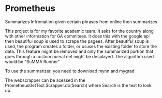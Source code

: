 # Prometheus
Summarizes Infromation given certain phrases from online then summarizes

This project is for my favorite academic team. It asks for the country along with other information for GA commitees. It does this with the google api then beautiful soup is used to scrape the pagees.
After beautiful soup is used, the program creates a folder, or ususes the existing folder to store the data. This feature might be removed and only the summarized portion that goes through a custom nueral net might be desplayed. The algorithm used would be "SuMMA Runner"

To use the summarizer, you need to download mynn and mygrad

The webscrapper can be acessed in the PrometheusGetText.Scrapper.do(Search) where Search is the text to look up.
